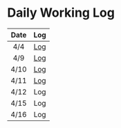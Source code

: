 # Daily Working Log
| Date | Log |
|:---:|:---:|
|4/4|[Log](https://github.com/three0-s/huchudle/blob/develop/logs/daily_working_logs/20240404.md)|
|4/9|[Log](https://github.com/three0-s/huchudle/blob/develop/logs/daily_working_logs/20240409.md)|
|4/10|[Log](https://github.com/three0-s/huchudle/blob/develop/logs/daily_working_logs/20240410.md)|
|4/11|[Log](https://github.com/three0-s/huchudle/blob/develop/logs/daily_working_logs/20240411.md)|
|4/12|Log|
|4/15|Log|
|4/16|Log|

